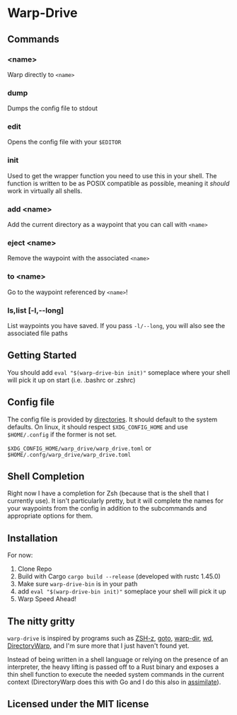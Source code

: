 # Warp-Drive

## Commands

### <name\>
Warp directly to `<name>`

### dump
Dumps the config file to stdout

### edit
Opens the config file with your `$EDITOR`

### init
Used to get the wrapper function you need to use this in your shell. The function is written to be as POSIX compatible as possible, meaning it _should_ work in virtually all shells.

### add <name\>
Add the current directory as a waypoint that you can call with `<name>`

### eject <name\>
Remove the waypoint with the associated `<name>` 


### to <name\>
Go to the waypoint referenced by `<name>`!

### ls,list [-l,--long]
List waypoints you have saved. If you pass `-l/--long`, you will also see the associated file paths

## Getting Started

You should add `eval "$(warp-drive-bin init)"` someplace where your shell will pick it up on start (i.e. .bashrc or .zshrc)

## Config file

The config file is provided by [directories](https://docs.rs/directories). It should default to the system defaults. On linux, it should respect `$XDG_CONFIG_HOME` and use `$HOME/.config` if the former is not set.

`$XDG_CONFIG_HOME/warp_drive/warp_drive.toml` or `$HOME/.confg/warp_drive/warp_drive.toml`

## Shell Completion

Right now I have a completion for Zsh (because that is the shell that I currently use). It isn't particularly pretty, but it will complete the names for your waypoints from the config in addition to the subcommands and appropriate options for them.

## Installation

For now:

1. Clone Repo
2. Build with Cargo `cargo build --release` (developed with rustc 1.45.0)
3. Make sure `warp-drive-bin` is in your path
4. add `eval "$(warp-drive-bin init)"` someplace your shell will pick it up
5. Warp Speed Ahead!

## The nitty gritty

`warp-drive` is inspired by programs such as [ZSH-z](https://github.com/agkozak/zsh-z), [goto](https://github.com/iridakos/goto), [warp-dir](https://github.com/kigster/warp-dir), [wd](https://github.com/mfaeravaag/wd), [DirectoryWarp](https://github.com/LtHummus/DirectoryWarp), and I'm sure more that I just haven't found yet.

Instead of being written in a shell language or relying on the presence of an interpreter, the heavy lifting is passed off to a Rust binary and exposes a thin shell function to execute the needed system commands in the current context (DirectoryWarp does this with Go and I do this also in [assimilate](https://github.com/fvhockney/assimilate)).

## Licensed under the MIT license
